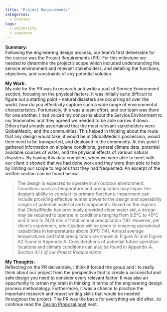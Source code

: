 ```yaml
---
title: "Project Requirements"
categories:
  - Courses
tags:
  - university
  - capstone
---
```

**Summary:**<br>
Following the engineering design process, our team’s first deliverable for the course was the Project Requirements (PR). For this milestone we needed to determine the project’s scope which included understanding the service environment and relevant stakeholders, and detailing the functions, objectives, and constraints of any potential solution.

**My Work:**<br>
My role for the PR was to research and write a part of Service Environment section, focusing on the physical factors. It was initially quite difficult to figure out a starting point – natural disasters are occurring all over the world, how do you effectivity capture such a wide range of environmental characteristics. Fortunately, this was a team effort, and our team was there for one another. I had voiced my concerns about the Service Environment to my teammates and they agreed we needed to be able narrow it down. Others had already ascertained that the most relevant stakeholders were GlobalMedic, and the communities. This helped in thinking about the route that any design would take; it would be in GlobalMedic’s possession, would then need to be transported, and deployed in the community. At this point I gathered information on airplane conditions, general climate data, potential available sources of water, and the physical effects of various natural disasters. By having this data compiled, when we were able to meet with our client it showed that we had done work and they were then able to help by limiting our scope to regions that they had frequented. An excerpt of the written section can be found below.

> The design is expected to operate in an outdoor environment. Conditions such as temperature and precipitation may impair the design’s ability to conduct its primary functions. Impairment can include providing effective human power to the design and operability ranges of potential material and components. Based on the regions that GlobalMedic has previously provided clean water aid, a design may be required to operate in conditions ranging from 9.5°C to 40°C and 0 mm to 7474 mm of total annual precipitation (14). However, per client’s experience, prioritization will be given to ensuring operational capabilities in temperatures above 30°C (14). Annual average temperatures and total precipitation are shown in Figure A1 and Figure A2 found in Appendix A. Considerations of potential future operation locations and climate conditions can also be found in Appendix A.
> <cite>Section 4.1.1 of our Project Requirements</cite>

**My Thoughts:**<br>
Reflecting on the PR deliverable, I think it forced the group and I to really think about our project from the perspective that to create a successful and safe design you need to consider every relevant factor. It was also an opportunity to retrain my brain in thinking in terms of the engineering design process methodology. Furthermore, it was a chance to practice the important research and report writing skills that would be needed throughout the project. The PR was the basis for everything we did after…to continue read the [Design Proposal post](https://naveedfarahani.github.io/courses/designprop) next.

